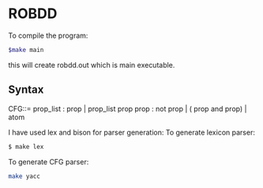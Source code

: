 # ROBDD
To compile the program:
```sh
$make main
```
this will create robdd.out which is main executable.

## Syntax
CFG::=
prop_list : prop | prop_list prop
prop : not prop | ( prop and prop) | atom

I have used lex and bison for parser generation:
To generate lexicon parser:
```sh
$ make lex
```
To generate CFG parser:
```sh
make yacc
```
